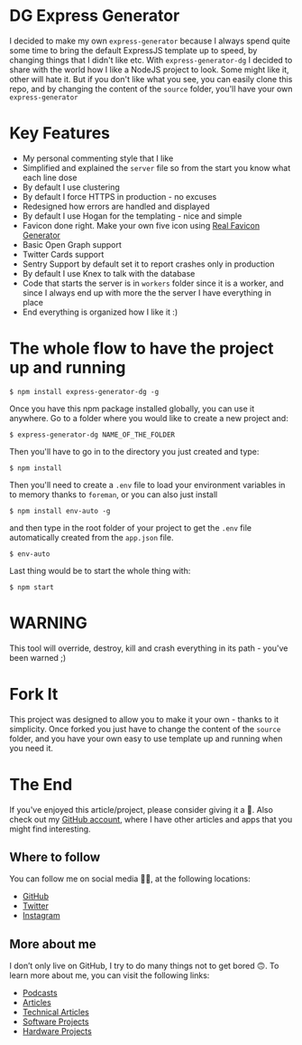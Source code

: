# DG Express Generator

I decided to make my own `express-generator` because I always spend quite some time to bring the default ExpressJS template up to speed, by changing things that I didn't like etc. With `express-generator-dg` I decided to share with the world how I like a NodeJS project to look. Some might like it, other will hate it. But if you don't like what you see, you can easily clone this repo, and by changing the content of the `source` folder, you'll have your own `express-generator`

# Key Features

- My personal commenting style that I like
- Simplified and explained the `server` file so from the start you know what each line dose
- By default I use clustering
- By default I force HTTPS in production - no excuses
- Redesigned how errors are handled and displayed
- By default I use Hogan for the templating - nice and simple
- Favicon done right. Make your own five icon using [Real Favicon Generator](https://realfavicongenerator.net)
- Basic Open Graph support
- Twitter Cards support
- Sentry Support by default set it to report crashes only in production
- By default I use Knex to talk with the database
- Code that starts the server is in `workers` folder since it is a worker, and since I always end up with more the the server I have everything in place
- End everything is organized how I like it :)

# The whole flow to have the project up and running

```
$ npm install express-generator-dg -g
```

Once you have this npm package installed globally, you can use it anywhere. Go to a folder where you would like to create a new project and:

```
$ express-generator-dg NAME_OF_THE_FOLDER
```

Then you'll have to go in to the directory you just created and type:

```
$ npm install
```

Then you'll need to create a `.env` file to load your environment variables in to memory thanks to `foreman`, or you can also just install

```
$ npm install env-auto -g
```

and then type in the root folder of your project to get the `.env` file automatically created from the `app.json` file.

```
$ env-auto
```

Last thing would be to start the whole thing with:

```
$ npm start
```

# WARNING

This tool will override, destroy, kill and crash everything in its path - you've been warned ;)

# Fork It

This project was designed to allow you to make it your own - thanks to it simplicity. Once forked you just have to change the content of the `source` folder, and you have your own easy to use template up and running when you need it.

# The End

If you've enjoyed this article/project, please consider giving it a 🌟. Also check out my [GitHub account](https://github.com/davidgatti), where I have other articles and apps that you might find interesting.

## Where to follow

You can follow me on social media 🐙😇, at the following locations:

- [GitHub](https://github.com/davidgatti)
- [Twitter](https://twitter.com/dawidgatti)
- [Instagram](https://www.instagram.com/gattidavid/)

## More about me

I don’t only live on GitHub, I try to do many things not to get bored 🙃. To learn more about me, you can visit the following links:

- [Podcasts](http://david.gatti.pl/podcasts)
- [Articles](http://david.gatti.pl/articles)
- [Technical Articles](http://david.gatti.pl/technical_articles)
- [Software Projects](http://david.gatti.pl/software_projects)
- [Hardware Projects](http://david.gatti.pl/hardware_projects)
